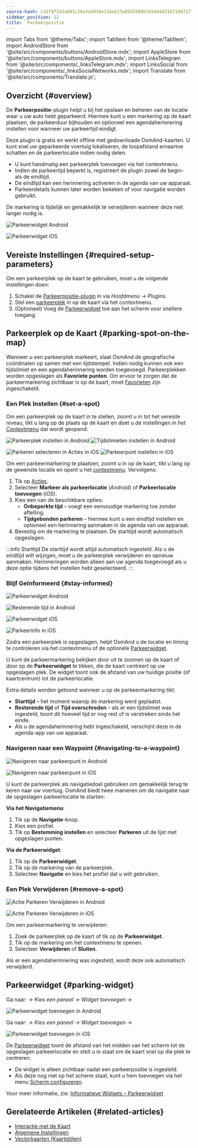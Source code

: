 ```yaml
---
source-hash: c31f972d3a691c26a3a583de116eb13a83d2589b7e5d44d3162198717f9b326f
sidebar_position: 12
title:  Parkeerpositie
---
```


import Tabs from '@theme/Tabs';
import TabItem from '@theme/TabItem';
import AndroidStore from '@site/src/components/buttons/AndroidStore.mdx';
import AppleStore from '@site/src/components/buttons/AppleStore.mdx';
import LinksTelegram from '@site/src/components/_linksTelegram.mdx';
import LinksSocial from '@site/src/components/_linksSocialNetworks.mdx';
import Translate from '@site/src/components/Translate.js';


## Overzicht {#overview}

De **Parkeerpositie**-plugin helpt u bij het opslaan en beheren van de locatie waar u uw auto hebt geparkeerd. Hiermee kunt u een markering op de kaart plaatsen, de parkeerduur bijhouden en optioneel een agendaherinnering instellen voor wanneer uw parkeertijd eindigt.

Deze plugin is gratis en werkt offline met gedownloade OsmAnd-kaarten. U kunt snel uw geparkeerde voertuig lokaliseren, de loopafstand ernaartoe schatten en de parkeerlocatie indien nodig delen.

- U kunt handmatig een parkeerplek toevoegen via het contextmenu.
- Indien de parkeertijd beperkt is, registreert de plugin zowel de begin- als de eindtijd.
- De eindtijd kan een herinnering activeren in de agenda van uw apparaat.
- Parkeerdetails kunnen later worden bekeken of voor navigatie worden gebruikt.

De markering is tijdelijk en gemakkelijk te verwijderen wanneer deze niet langer nodig is.

<Tabs groupId="operating-systems" queryString="current-os">

<TabItem value="android" label="Android">

![Parkeerwidget Android](@site/static/img/plugins/parking/parking_widget_android.png)

</TabItem>

<TabItem value="ios" label="iOS">

![Parkeerwidget iOS](@site/static/img/plugins/parking/parking_widget_ios.png)

</TabItem>

</Tabs>


## Vereiste Instellingen {#required-setup-parameters}

Om een parkeerplek op de kaart te gebruiken, moet u de volgende instellingen doen:

1. Schakel de [Parkeerpositie-plugin](../plugins/index.md#enable--disable) in via *Hoofdmenu → Plugins*.  
2. Stel een [parkeerplek](#set-a-spot) in op de kaart via het contextmenu.
3. (Optioneel) Voeg de [Parkeerwidget](#parking-widget) toe aan het scherm voor snellere toegang.  


## Parkeerplek op de Kaart {#parking-spot-on-the-map}

Wanneer u een parkeerplek markeert, slaat OsmAnd de geografische coördinaten op samen met een tijdstempel. Indien nodig kunnen ook een tijdslimiet en een agendaherinnering worden toegevoegd. Parkeerplekken worden opgeslagen als **Favoriete punten**. Om ervoor te zorgen dat de parkeermarkering zichtbaar is op de kaart, moet [Favorieten](../personal/favorites.md) zijn ingeschakeld.


### Een Plek Instellen {#set-a-spot}

Om een parkeerplek op de kaart in te stellen, zoomt u in tot het vereiste niveau, tikt u lang op de plaats op de kaart en doet u de instellingen in het [Contextmenu](../map/map-context-menu.md) dat wordt geopend.

<Tabs groupId="operating-systems" queryString="current-os">

<TabItem value="android" label="Android">

![Parkeerplek instellen in Android](@site/static/img/plugins/parking/and_set_p_point_limit.png) ![Tijdslimieten instellen in Android](@site/static/img/plugins/parking/and_set_p_point4_.png)

</TabItem>

<TabItem value="ios" label="iOS">

![Parkeren selecteren in Acties in iOS](@site/static/img/plugins/parking/ios_set_p_point2.png)  ![Parkeerpunt instellen in iOS](@site/static/img/plugins/parking/ios_set_p_point3_-2.png)

</TabItem>

</Tabs>

Om een parkeermarkering te plaatsen, zoomt u in op de kaart, tikt u lang op de gewenste locatie en opent u het [contextmenu](../map/map-context-menu.md). Vervolgens:

1. Tik op [Acties](../map/map-context-menu#actions).
2. Selecteer **Markeer als parkeerlocatie** (*Android*) of **Parkeerlocatie toevoegen** (*iOS*).
3. Kies een van de beschikbare opties:
   - **Onbeperkte tijd** – voegt een eenvoudige markering toe zonder aftelling.
   - **Tijdgebonden parkeren** – hiermee kunt u een eindtijd instellen en optioneel een herinnering aanmaken in de agenda van uw apparaat.
4. Bevestig om de markering te plaatsen. De starttijd wordt automatisch opgeslagen.

:::info Starttijd
De starttijd wordt altijd automatisch ingesteld. Als u de eindtijd wilt wijzigen, moet u de parkeerplek verwijderen en opnieuw aanmaken. Herinneringen worden alleen aan uw agenda toegevoegd als u deze optie tijdens het instellen hebt geselecteerd.
:::


### Blijf Geïnformeerd {#stay-informed}

<Tabs groupId="operating-systems" queryString="current-os">

<TabItem value="android" label="Android">

![Parkeerwidget Android](@site/static/img/plugins/parking/parking_widget_android.png)

![Resterende tijd in Android](@site/static/img/plugins/parking/and_parking_info_left.png)

</TabItem>

<TabItem value="ios" label="iOS">

![Parkeerwidget iOS](@site/static/img/plugins/parking/parking_widget_ios.png)

![Parkeerinfo in iOS](@site/static/img/plugins/parking/ios_parking_info.png)


</TabItem>

</Tabs>

Zodra een parkeerplek is opgeslagen, helpt OsmAnd u de locatie en timing te controleren via het contextmenu of de optionele [Parkeerwidget](#parking-widget).

U kunt de parkeermarkering bekijken door uit te zoomen op de kaart of door op de **Parkeerwidget** te tikken, die de kaart centreert op uw opgeslagen plek. De widget toont ook de afstand van uw huidige positie (of kaartcentrum) tot de parkeerlocatie.

Extra details worden getoond wanneer u op de parkeermarkering tikt:

- **Starttijd** – het moment waarop de markering werd geplaatst.
- **Resterende tijd** of **Tijd overschreden** – als er een tijdslimiet was ingesteld, toont dit hoeveel tijd er nog rest of is verstreken sinds het einde.
- Als u de agendaherinnering hebt ingeschakeld, verschijnt deze in de agenda-app van uw apparaat.


### Navigeren naar een Waypoint {#navigating-to-a-waypoint}

<Tabs groupId="operating-systems" queryString="current-os">

<TabItem value="android" label="Android">

![Navigeren naar parkeerpunt in Android](@site/static/img/plugins/parking/and_navigating_to_parking.png)

</TabItem>

<TabItem value="ios" label="iOS">

![Navigeren naar parkeerpunt in iOS](@site/static/img/plugins/parking/ios_going_to_parking.png)

</TabItem>

</Tabs>

U kunt de parkeerplek als navigatiedoel gebruiken om gemakkelijk terug te keren naar uw voertuig. OsmAnd biedt twee manieren om de navigatie naar de opgeslagen parkeerlocatie te starten:

**Via het Navigatiemenu**:

  1. Tik op de **Navigatie**-knop.  
  2. Kies een profiel.  
  3. Tik op **Bestemming instellen** en selecteer **Parkeren** uit de lijst met opgeslagen punten.

**Via de Parkeerwidget**:

  1. Tik op de **Parkeerwidget**.  
  2. Tik op de markering van de parkeerplek.  
  3. Selecteer **Navigatie** en kies het profiel dat u wilt gebruiken.


### Een Plek Verwijderen {#remove-a-spot}

<Tabs groupId="operating-systems" queryString="current-os">

<TabItem value="android" label="Android">

![Actie Parkeren Verwijderen in Android](@site/static/img/map/context_menu_limited_parking.png)

</TabItem>

<TabItem value="ios" label="iOS">

<!-- ![Action Delete Parking in Android](@site/static/img/map/context_menu_limited_parking.png) -->
  
![Actie Parkeren Verwijderen in iOS](@site/static/img/map/context_menu_limited_parking_ios.png)

</TabItem>

</Tabs>

Om een parkeermarkering te verwijderen:

1. Zoek de parkeerplek op de kaart of tik op de **Parkeerwidget**.
2. Tik op de markering om het contextmenu te openen.
3. Selecteer **Verwijderen** of **Sluiten**.

Als er een agendaherinnering was ingesteld, wordt deze ook automatisch verwijderd.


## Parkeerwidget {#parking-widget}

<Tabs groupId="operating-systems" queryString="current-os">

<TabItem value="android" label="Android">

Ga naar: *<Translate android="true" ids="shared_string_menu,map_widget_config"/> → Kies een paneel → Widget toevoegen → <Translate android="true" ids="map_widget_parking"/>*  

![Parkeerwidget toevoegen in Android](@site/static/img/plugins/parking/and_adding_parking_widget_andr.png)

</TabItem>

<TabItem value="ios" label="iOS">

Ga naar: *<Translate ios="true" ids="shared_string_menu,layer_map_appearance"/> → Kies een paneel → Widget toevoegen → <Translate ios="true" ids="parking_place"/>*  

![Parkeerwidget toevoegen in iOS](@site/static/img/plugins/parking/ios_adding_parking_widget-2.png)

</TabItem>

</Tabs>

De [Parkeerwidget](../widgets/info-widgets.md#parking-widget) toont de afstand van het midden van het scherm tot de opgeslagen parkeerlocatie en stelt u in staat om de kaart snel op die plek te centreren.

- De widget is alleen zichtbaar nadat een parkeerpositie is ingesteld.
- Als deze nog niet op het scherm staat, kunt u hem toevoegen via het menu [Scherm configureren](../widgets/configure-screen.md).

Voor meer informatie, zie: [Informatieve Widgets – Parkeerwidget](https://osmand.net/docs/user/widgets/info-widgets#parking-widget)


## Gerelateerde Artikelen {#related-articles}

- [Interactie met de Kaart](../../user/map/interact-with-map.md)
- [Algemene Instellingen](../../user/personal/global-settings.md)
- [Vectorkaarten (Kaartstijlen)](../../user/map/vector-maps.md)